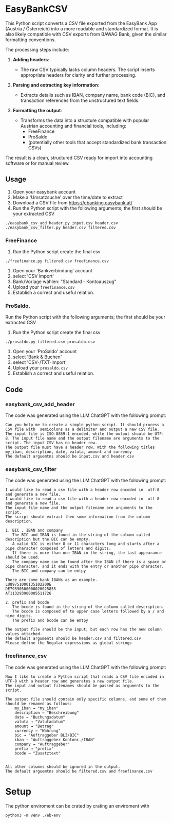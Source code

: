 # EasyBankCSV
This Python script converts a CSV file exported from the EasyBank App (Austria / Österreich) 
into a more readable and standardized format. It is also likely compatible with CSV exports 
from BAWAG Bank, given the similar formatting conventions.

The processing steps include:

1. **Adding headers**:  
   - The raw CSV typically lacks column headers. The script inserts appropriate headers for clarity and further processing.

2. **Parsing and extracting key information**:  
   - Extracts details such as IBAN, company name, bank code (BIC), and transaction references from the unstructured text fields.

3. **Formatting the output**:  
   - Transforms the data into a structure compatible with popular Austrian accounting and financial tools, including:
     - FreeFinance
     - ProSaldo
     - (potentially other tools that accept standardized bank transaction CSVs)

The result is a clean, structured CSV ready for import into accounting software or for manual review.

## Usage
1. Open your easybank account
1. Make a 'Umsatzsuche' over the time/date to extract
1. Download a CSV file from https://ebanking.easybank.at/ 
1. Run the Python script with the following arguments; the first should be your extracted CSV
```
./easybank_csv_add_header.py input.csv header.csv
./easybank_csv_filter.py header.csv filtered.csv
```
### FreeFinance
1. Run the Python script create the final csv
```
./freefinance.py filtered.csv freefinance.csv
```
1. Open your 'Bankverbindung' account
1. select 'CSV import'
1. Bank/Vorlage wählen: "Standard - Kontoauszug"
1. Upload your `freefinance.csv`
1. Establish a correct and useful relation.

### ProSaldo. 
Run the Python script with the following arguments; the first should be your extracted CSV
1. Run the Python script create the final csv
```
./prosaldo.py filtered.csv prosaldo.csv
```
1. Open your 'ProSaldo' account
1. select 'Bank & Buchen'
1. select 'CSV-/TXT-Import'
1. Upload your `prosaldo.csv`
1. Establish a correct and useful relation.

## Code 
### easybank_csv_add_header 
The code was generated using the LLM ChatGPT with the following prompt:
```
Can you help me to create a simple python script. It should process a CSV file with  semicolons as a delimiter and output a new CSV file. The input file is ISO-8859-1 encoded, while the output should be UTF-8. The input file name and the output filename are arguments to the script. The input CSV has no header row.
The output file must have a header row. With the following titles my_iban, description, date, valuta, amount and currency
The default arguemtns should be input.csv and header.csv
```
### easybank_csv_filter 
The code was generated using the LLM ChatGPT with the following prompt:
```
I would like to read a csv file with a header row encoded in  utf-8 and generate a new file.
I would like to read a csv file with a header row encoded in  utf-8 and generate a new file.
The input file name and the output filename are arguments to the script.
The script should extract then some information from the column description.

1. BIC , IBAN and company
   The BIC and IBAN is found in the string of the column called description but the BIC can be empty.
   A valid BIC is either 8 or 11 characters long and starts after a pipe character composed of letters and digits.
   If there is more than one IBAN in the string, the last appearance should be used.
   The company name can be found after the IBAN if there is a space or pipe character, and it ends with the entry or another pipe character.
   The BIC and company can be emtpy

There are some bank IBANs as an example.
LU89751000135102200E
DE79590500000020025855
AT113293900005511726

2. prefix and bcode
   The bcode is found in the string of the column called description.
   The bcode is composed of to upper case letters followed by a / and nine digits.
   The prefix and bcode can be emtpy

The output file should be the input, but each row has the new column values attached.
The default arguments should be header.csv and filtered.csv
Please define the Regular expressions as global strings

```
### freefinance_csv
The code was generated using the LLM ChatGPT with the following prompt:
```
Now I like to create a Python script that reads a CSV file encoded in UTF-8 with a header row and generates a new output file.
The input and output filenames should be passed as arguments to the script.

The output file should contain only specific columns, and some of them should be renamed as follows:
    my_iban → "my_iban"
    description → "Beschreibung"
    date → "Buchungsdatum"
    valuta → "Valutadatum"
    amount → "Betrag"
    currency → "Währung"
    bic → "Auftraggeber BLZ/BIC"
    iban → "Auftraggeber Kontonr./IBAN"
    company → "Auftraggeber"
    prefix → "prefix"
    bcode → "Zusatztext"


All other columns should be ignored in the output.
The default arguemtns should be filtered.csv and freefinance.csv

```


# Setup
The python enviroment can be crated by crating an enviroment with
```
python3 -m venv ./eb-env
```